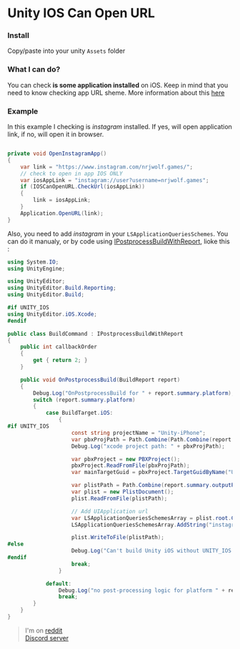 # Unity IOS Can Open URL

### Install
Copy/paste into your unity ```Assets``` folder

### What I can do? 

You can check **is some application installed** on iOS. Keep in mind that you need to know checking app URL sheme. 
More information about this [here](https://developer.apple.com/documentation/uikit/uiapplication/1622952-canopenurl?language=objc)

### Example

In this example I checking is *instagram* installed. If yes, will open application link, if no, will open it in browser. 

``` c#

private void OpenInstagramApp()
{
    var link = "https://www.instagram.com/nrjwolf.games/";
    // check to open in app IOS ONLY
    var iosAppLink = "instagram://user?username=nrjwolf.games";
    if (IOSCanOpenURL.CheckUrl(iosAppLink))
    {
        link = iosAppLink;
    }
    Application.OpenURL(link);
}

```

Also, you need to add *instagram* in your ```LSApplicationQueriesSchemes```. You can do it manualy, or by code using [IPostprocessBuildWithReport](https://docs.unity3d.com/ScriptReference/Build.IPostprocessBuildWithReport.OnPostprocessBuild.html), lioke this : 

``` c# 
using System.IO;
using UnityEngine;

using UnityEditor;
using UnityEditor.Build.Reporting;
using UnityEditor.Build;

#if UNITY_IOS
using UnityEditor.iOS.Xcode;
#endif

public class BuildCommand : IPostprocessBuildWithReport
{
    public int callbackOrder
    {
        get { return 2; }
    }

    public void OnPostprocessBuild(BuildReport report)
    {
        Debug.Log("OnPostprocessBuild for " + report.summary.platform);
        switch (report.summary.platform)
        {
            case BuildTarget.iOS:
                {
#if UNITY_IOS
                    const string projectName = "Unity-iPhone";
                    var pbxProjPath = Path.Combine(Path.Combine(report.summary.outputPath, projectName + ".xcodeproj"), "project.pbxproj");
                    Debug.Log("xcode project path: " + pbxProjPath);

                    var pbxProject = new PBXProject();
                    pbxProject.ReadFromFile(pbxProjPath);
                    var mainTargetGuid = pbxProject.TargetGuidByName("Unity-iPhone");

                    var plistPath = Path.Combine(report.summary.outputPath, "Info.plist");
                    var plist = new PlistDocument();
                    plist.ReadFromFile(plistPath);

                    // Add UIApplication url
                    var LSApplicationQueriesSchemesArray = plist.root.CreateArray("LSApplicationQueriesSchemes");
                    LSApplicationQueriesSchemesArray.AddString("instagram");

                    plist.WriteToFile(plistPath);
#else
                    Debug.Log("Can't build Unity iOS without UNITY_IOS define!");
#endif
                    break;
                }

            default:
                Debug.Log("no post-processing logic for platform " + report.summary.platform);
                break;
        }
    }
}
```


>I'm on [reddit](https://www.reddit.com/r/Nrjwolf/)  
>[Discord server](https://discord.gg/jwPVsat)
